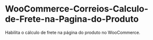 # WooCommerce-Correios-Calculo-de-Frete-na-Pagina-do-Produto
Habilita o cálculo de frete na página do produto no WooCommerce.
